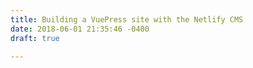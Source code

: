 ```yaml
---
title: Building a VuePress site with the Netlify CMS
date: 2018-06-01 21:35:46 -0400
draft: true

---
```

